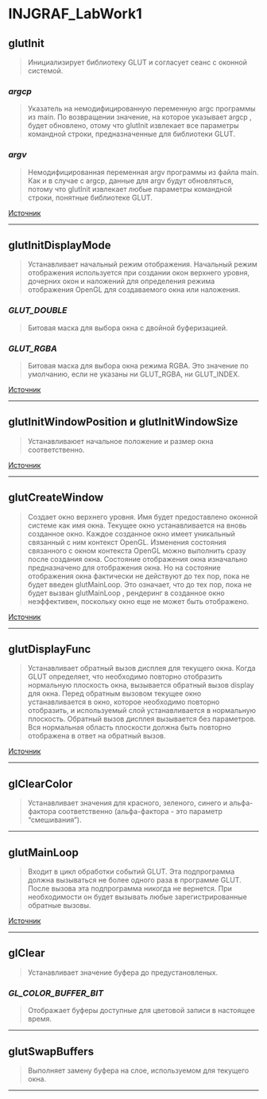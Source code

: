 # INJGRAF_LabWork1

## **glutInit**  
>Инициализирует библиотеку GLUT и согласует сеанс с оконной системой.
### ***argcp***
>Указатель на немодифицированную переменную argc программы из main. По возвращении значение, на которое указывает argcp , будет обновлено, отому что glutInit извлекает все параметры командной строки, предназначенные для библиотеки GLUT.
### ***argv***
>Немодифицированная переменная argv программы из файла main.	Как и в случае с argcp, данные для argv будут обновляться, потому что glutInit извлекает любые параметры командной строки, понятные библиотеке GLUT.  
>
[Источник](https://www.opengl.org/resources/libraries/glut/spec3/node10.html)
***
## **glutInitDisplayMode**
>Устанавливает начальный режим отображения. Начальный режим отображения используется при создании окон верхнего	уровня, дочерних окон и наложений для определения режима отображения OpenGL для создаваемого окна или наложения.
### ***GLUT_DOUBLE***
>Битовая маска для выбора окна с двойной буферизацией.
### ***GLUT_RGBA***
>Битовая маска для выбора окна режима RGBA. Это значение по умолчанию, если не указаны ни GLUT_RGBA, ни GLUT_INDEX.
>
[Источник](https://www.opengl.org/resources/libraries/glut/spec3/node12.html)
***
## **glutInitWindowPosition и glutInitWindowSize**
>Устанавливаюет начальное положение и размер окна соответственно.
>
[Источник](https://www.opengl.org/resources/libraries/glut/spec3/node11.html)
***
## **glutCreateWindow**
>Cоздает окно верхнего уровня. Имя будет предоставлено оконной системе как имя окна. Текущее окно устанавливается на вновь созданное окно. Каждое созданное окно имеет уникальный связанный с ним контекст OpenGL. Изменения состояния связанного с окном контекста OpenGL можно выполнить сразу после создания окна.
>Состояние отображения окна изначально предназначено для отображения	окна. Но на состояние отображения окна фактически не действуют до тех пор, пока не будет введен glutMainLoop. Это означает, что до тех пор, пока не будет вызван glutMainLoop , рендеринг в созданное окно неэффективен, поскольку окно еще не может быть отображено.
>
[Источник](https://www.opengl.org/resources/libraries/glut/spec3/node16.html)
***
## **glutDisplayFunc**
>Устанавливает обратный вызов дисплея для текущего окна. Когда GLUT определяет, что необходимо повторно отобразить нормальную плоскость окна, вызывается обратный вызов display для окна. Перед обратным вызовом текущее окно устанавливается в окно, которое необходимо повторно отобразить, и используемый слой устанавливается в нормальную плоскость. Обратный вызов дисплея вызывается без параметров.
>Вся нормальная область плоскости должна быть повторно отображена в ответ на обратный вызов.
>
[Источник](https://www.opengl.org/resources/libraries/glut/spec3/node46.html)
***
## **glClearColor**
>Устанавливает значения для красного, зеленого, синего и альфа-фактора соответственно (альфа-фактора - это параметр “смешивания”).
***
## **glutMainLoop**
>Входит в цикл обработки событий GLUT. Эта подпрограмма должна вызываться не более одного раза в программе GLUT. После вызова эта подпрограмма никогда не вернется. При необходимости он будет вызывать любые зарегистрированные обратные вызовы.
>
[Источник](https://www.opengl.org/resources/libraries/glut/spec3/node14.html)
***
## **glClear**
>Устанавливает значение буфера до предустановленых.
### ***GL_COLOR_BUFFER_BIT***
>Отображает буферы доступные для цветовой записи в настоящее время.
***
## **glutSwapBuffers**
>Выполняет замену буфера на слое, используемом для текущего окна.
***
